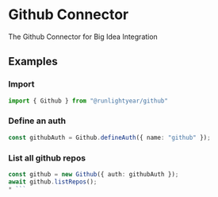 # Github Connector

The Github Connector for Big Idea Integration

## Examples

### Import
```typescript
import { Github } from "@runlightyear/github"
```

### Define an auth
```typescript
const githubAuth = Github.defineAuth({ name: "github" });
```

### List all github repos
```typescript
const github = new Github({ auth: githubAuth });
await github.listRepos();
* ```
